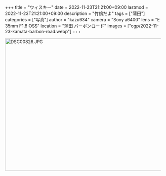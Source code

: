 +++
title = "ウィスキー"
date = 2022-11-23T21:21:00+09:00
lastmod = 2022-11-23T21:21:00+09:00
description = "竹鶴だよ"
tags = ["蒲田"]
categories = ["写真"]
author = "kazu634"
camera = "Sony a6400"
lens = "E 35mm F1.8 OSS"
location = "蒲田 バーボンロード"
images = ["ogp/2022-11-23-kamata-barbon-road.webp"]
+++

<a data-flickr-embed="true" href="https://www.flickr.com/photos/42332031@N02/52519225539/in/dateposted/" title="DSC00826.JPG"><img src="https://live.staticflickr.com/65535/52519225539_bc5a39ab80_z.jpg" width="640" height="427" alt="DSC00826.JPG"></a><script async src="//embedr.flickr.com/assets/client-code.js" charset="utf-8"></script>
